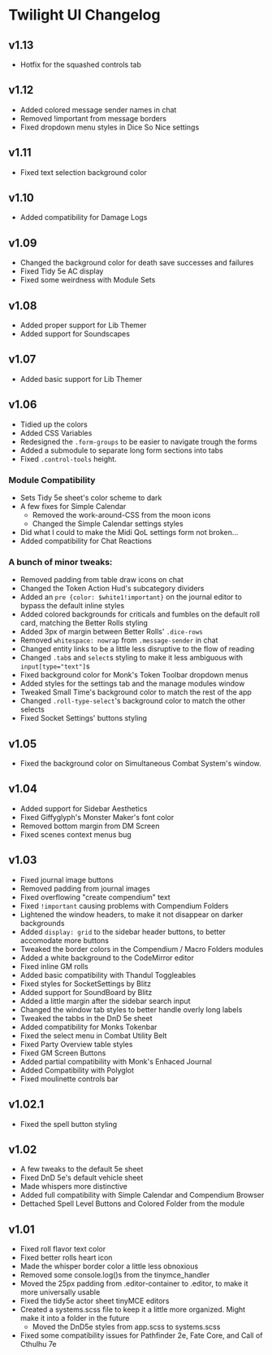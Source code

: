 # Twilight UI Changelog

## v1.13

- Hotfix for the squashed controls tab

## v1.12

- Added colored message sender names in chat
- Removed !important from message borders
- Fixed dropdown menu styles in Dice So Nice settings

## v1.11

- Fixed text selection background color

## v1.10

- Added compatibility for Damage Logs

## v1.09

- Changed the background color for death save successes and failures
- Fixed Tidy 5e AC display
- Fixed some weirdness with Module Sets

## v1.08

- Added proper support for Lib Themer
- Added support for Soundscapes

## v1.07

- Added basic support for Lib Themer

## v1.06

- Tidied up the colors
- Added CSS Variables
- Redesigned the `.form-groups` to be easier to navigate trough the forms
- Added a submodule to separate long form sections into tabs
- Fixed `.control-tools` height.

### Module Compatibility

- Sets Tidy 5e sheet's color scheme to dark
- A few fixes for Simple Calendar
    - Removed the work-around-CSS from the moon icons
    - Changed the Simple Calendar settings styles
- Did what I could to make the Midi QoL settings form not broken...
- Added compatibility for Chat Reactions

### A bunch of minor tweaks:

- Removed padding from table draw icons on chat
- Changed the Token Action Hud's subcategory dividers
- Added an `pre {color: $white1!important}` on the journal editor to bypass the default inline styles
- Added colored backgrounds for criticals and fumbles on the default roll card, matching the Better Rolls styling
- Added 3px of margin between Better Rolls' `.dice-rows`
- Removed `whitespace: nowrap` from `.message-sender` in chat
- Changed entity links to be a little less disruptive to the flow of reading
- Changed `.tab`s and `select`s styling to make it less ambiguous with `input[type="text"]`s
- Fixed background color for Monk's Token Toolbar dropdown menus
- Added styles for the settings tab and the manage modules window
- Tweaked Small Time's background color to match the rest of the app
- Changed `.roll-type-select`'s background color to match the other selects
- Fixed Socket Settings' buttons styling

## v1.05

- Fixed the background color on Simultaneous Combat System's window.

## v1.04

- Added support for Sidebar Aesthetics
- Fixed Giffyglyph's Monster Maker's font color
- Removed bottom margin from DM Screen
- Fixed scenes context menus bug

## v1.03

- Fixed journal image buttons
- Removed padding from journal images
- Fixed overflowing "create compendium" text
- Fixed `!important` causing problems with Compendium Folders
- Lightened the window headers, to make it not disappear on darker backgrounds
- Added `display: grid` to the sidebar header buttons, to better accomodate more buttons
- Tweaked the border colors in the Compendium / Macro Folders modules
- Added a white background to the CodeMirror editor
- Fixed inline GM rolls
- Added basic compatibility with Thandul Toggleables
- Fixed styles for SocketSettings by Blitz
- Added support for SoundBoard by Blitz
- Added a little margin after the sidebar search input
- Changed the window tab styles to better handle overly long labels
- Tweaked the tabbs in the DnD 5e sheet
- Added compatibility for Monks Tokenbar
- Fixed the select menu in Combat Utility Belt
- Fixed Party Overview table styles
- Fixed GM Screen Buttons
- Added partial compatibility with Monk's Enhaced Journal
- Added Compatibility with Polyglot
- Fixed moulinette controls bar

## v1.02.1

- Fixed the spell button styling

## v1.02

- A few tweaks to the default 5e sheet
- Fixed DnD 5e's default vehicle sheet
- Made whispers more distinctive
- Added full compatibility with Simple Calendar and Compendium Browser
- Dettached Spell Level Buttons and Colored Folder from the module

## v1.01

- Fixed roll flavor text color
- Fixed better rolls heart icon
- Made the whisper border color a little less obnoxious
- Removed some console.log()s from the tinymce_handler
- Moved the 25px padding from .editor-container to .editor, to make it more universally usable
- Fixed the tidy5e actor sheet tinyMCE editors
- Created a systems.scss file to keep it a little more organized. Might make it into a folder in the future
    - Moved the DnD5e styles from app.scss to systems.scss
- Fixed some compatibility issues for Pathfinder 2e, Fate Core, and Call of Cthulhu 7e